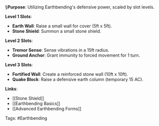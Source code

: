 §**Purpose**: Utilizing Earthbending's defensive power, scaled by slot levels.

**Level 1 Slots**:
- **Earth Wall**: Raise a small wall for cover (5ft x 5ft).
- **Stone Shield**: Summon a small stone shield.

**Level 2 Slots**:
- **Tremor Sense**: Sense vibrations in a 15ft radius.
- **Ground Anchor**: Grant immunity to forced movement for 1 turn.

**Level 3 Slots**:
- **Fortified Wall**: Create a reinforced stone wall (10ft x 10ft).
- **Quake Block**: Raise a defensive earth column (temporary 15 AC).


**Links**:
- [[Stone Shield]]
- [[Earthbending Basics]]
- [[Advanced Earthbending Forms]]

Tags:
#Earthbending